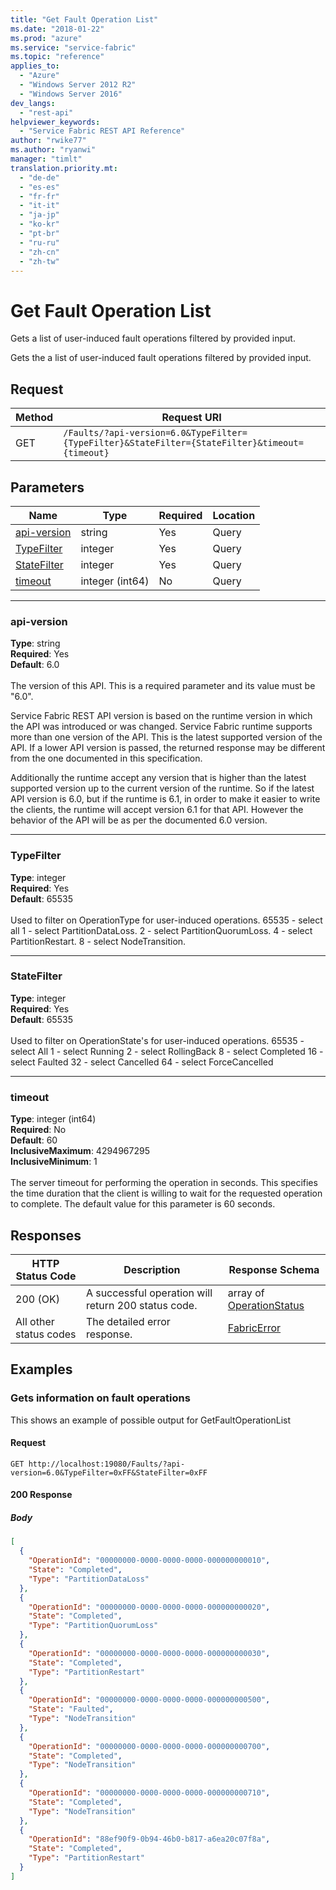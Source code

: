 ```yaml
---
title: "Get Fault Operation List"
ms.date: "2018-01-22"
ms.prod: "azure"
ms.service: "service-fabric"
ms.topic: "reference"
applies_to: 
  - "Azure"
  - "Windows Server 2012 R2"
  - "Windows Server 2016"
dev_langs: 
  - "rest-api"
helpviewer_keywords: 
  - "Service Fabric REST API Reference"
author: "rwike77"
ms.author: "ryanwi"
manager: "timlt"
translation.priority.mt: 
  - "de-de"
  - "es-es"
  - "fr-fr"
  - "it-it"
  - "ja-jp"
  - "ko-kr"
  - "pt-br"
  - "ru-ru"
  - "zh-cn"
  - "zh-tw"
---
```

# Get Fault Operation List
Gets a list of user-induced fault operations filtered by provided input.

Gets the a list of user-induced fault operations filtered by provided input.

## Request
| Method | Request URI |
| ------ | ----------- |
| GET | `/Faults/?api-version=6.0&TypeFilter={TypeFilter}&StateFilter={StateFilter}&timeout={timeout}` |


## Parameters
| Name | Type | Required | Location |
| --- | --- | --- | --- |
| [api-version](#api-version) | string | Yes | Query |
| [TypeFilter](#typefilter) | integer | Yes | Query |
| [StateFilter](#statefilter) | integer | Yes | Query |
| [timeout](#timeout) | integer (int64) | No | Query |

____
### api-version
__Type__: string <br/>
__Required__: Yes<br/>
__Default__: 6.0 <br/>
<br/>
The version of this API. This is a required parameter and its value must be "6.0".

Service Fabric REST API version is based on the runtime version in which the API was introduced or was changed. Service Fabric runtime supports more than one version of the API. This is the latest supported version of the API. If a lower API version is passed, the returned response may be different from the one documented in this specification.

Additionally the runtime accept any version that is higher than the latest supported version up to the current version of the runtime. So if the latest API version is 6.0, but if the runtime is 6.1, in order to make it easier to write the clients, the runtime will accept version 6.1 for that API. However the behavior of the API will be as per the documented 6.0 version.


____
### TypeFilter
__Type__: integer <br/>
__Required__: Yes<br/>
__Default__: 65535 <br/>
<br/>
Used to filter on OperationType for user-induced operations.
65535 - select all
1     - select PartitionDataLoss.
2     - select PartitionQuorumLoss.
4     - select PartitionRestart.
8     - select NodeTransition.


____
### StateFilter
__Type__: integer <br/>
__Required__: Yes<br/>
__Default__: 65535 <br/>
<br/>
Used to filter on OperationState's for user-induced operations.
65535 - select All
1     - select Running
2     - select RollingBack
8     - select Completed
16    - select Faulted
32    - select Cancelled
64    - select ForceCancelled


____
### timeout
__Type__: integer (int64) <br/>
__Required__: No<br/>
__Default__: 60 <br/>
__InclusiveMaximum__: 4294967295 <br/>
__InclusiveMinimum__: 1 <br/>
<br/>
The server timeout for performing the operation in seconds. This specifies the time duration that the client is willing to wait for the requested operation to complete. The default value for this parameter is 60 seconds.

## Responses

| HTTP Status Code | Description | Response Schema |
| --- | --- | --- |
| 200 (OK) | A successful operation will return 200 status code.<br/> | array of [OperationStatus](sfclient-v61-model-operationstatus.md) |
| All other status codes | The detailed error response.<br/> | [FabricError](sfclient-v61-model-fabricerror.md) |

## Examples

### Gets information on fault operations

This shows an example of possible output for GetFaultOperationList

#### Request
```
GET http://localhost:19080/Faults/?api-version=6.0&TypeFilter=0xFF&StateFilter=0xFF
```

#### 200 Response
##### Body
```json
[
  {
    "OperationId": "00000000-0000-0000-0000-000000000010",
    "State": "Completed",
    "Type": "PartitionDataLoss"
  },
  {
    "OperationId": "00000000-0000-0000-0000-000000000020",
    "State": "Completed",
    "Type": "PartitionQuorumLoss"
  },
  {
    "OperationId": "00000000-0000-0000-0000-000000000030",
    "State": "Completed",
    "Type": "PartitionRestart"
  },
  {
    "OperationId": "00000000-0000-0000-0000-000000000500",
    "State": "Faulted",
    "Type": "NodeTransition"
  },
  {
    "OperationId": "00000000-0000-0000-0000-000000000700",
    "State": "Completed",
    "Type": "NodeTransition"
  },
  {
    "OperationId": "00000000-0000-0000-0000-000000000710",
    "State": "Completed",
    "Type": "NodeTransition"
  },
  {
    "OperationId": "88ef90f9-0b94-46b0-b817-a6ea20c07f8a",
    "State": "Completed",
    "Type": "PartitionRestart"
  }
]
```

